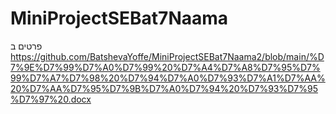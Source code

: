 # MiniProjectSEBat7Naama
פרטים ב https://github.com/BatshevaYoffe/MiniProjectSEBat7Naama2/blob/main/%D7%9E%D7%99%D7%A0%D7%99%20%D7%A4%D7%A8%D7%95%D7%99%D7%A7%D7%98%20%D7%94%D7%A0%D7%93%D7%A1%D7%AA%20%D7%AA%D7%95%D7%9B%D7%A0%D7%94%20%D7%93%D7%95%D7%97%20.docx
